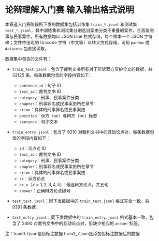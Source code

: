 # 论辩理解入门赛 输入输出格式说明

本赛道入门赛阶段所下发的数据集包括训练集 `train_*.jsonl` 和测试集 `test_*.jsonl`，其中训练集和测试集分别选自案由分类不重叠的案件，且涵盖刑事与民事案件。所有数据均以 JSON Line 格式存储，每个样本一个 JSON 字符串；文件中出现的 Unicode 字符（中文等）以转义方式存储，可用 `pandas` 或 `datasets` 包直接读取。

数据集中包含的文件有：

- `train_text.jsonl`：包含了裁判文书所有对于辩诉双方辩护全文的数据，共 $32125$ 条。每条数据包含的字段内容如下：
  - `sentence_id`：句子 ID
  - `text_id`：裁判文书 ID
  - `category`：刑事、民事案件分类
  - `chapter`：刑事罪名或民事案由所在章节
  - `crime`：具体的刑事罪名或民事案由
  - `position`：诉方（sc）与辩方（bc）标志
  - `sentence`：句子文本

- `train_entry.jsonl`：包含了 $9310$ 对裁判文书中的互动论点对，每条数据包含的字段内容如下：
  - `id`：论点对 ID
  - `text_id`：裁判文书 ID
  - `category`：刑事、民事案件分类
  - `chapter`：刑事罪名或民事案由所在章节
  - `crime`：具体的刑事罪名或民事案由
  - `sc`：诉方论点
  - `bc_x`（$x=1,2,3,4,5$）：候选辩方论点，共五句
  - `answer`：正确辩方论点编号

- `test_text.jsonl`：同下发数据中的 `train_text.jsonl` 格式完全一致，共 $9381$ 条数据；

- `test_entry.jsonl`：同下发数据中的 `train_entry.jsonl` 格式基本一致，包含了 $2490$ 对裁判文书中的互动论点对，但缺少相应的 `answer` 标签。



注：train0.7.json是伪标注数据
train2_7.json是添加伪标注数据后的数据